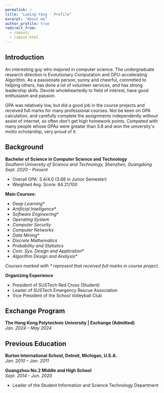 ```yaml
---
permalink: /
title: "Luming Yang - Profile"
excerpt: "About me"
author_profile: true
redirect_from: 
  - /about/
  - /about.html
---
```


## Introduction
An interesting guy who majored in computer science. The undergraduate research direction is Evolutionary Computation and GPU-accelerating Algorithm. 
As a passionate person, sunny and cheerful, committed to helping others, has done a lot of volunteer services, and has strong leadership skills.
Devote wholeheartedly to field of interest, have good enthusiasm and passion.

GPA was relatively low, but did a good job in the course projects and received full marks for many professional courses.
Not be keen on GPA calculation, and carefully complete the assignments independently without assist of internet, so often don't get high homework points.
Competed with many people whose GPAs were greater than 3.8 and won the university's motto scholarship, very proud of it.

## Background

**Bachelor of Science in Computer Science and Technology**  
*Southern University of Science and Technology, Shenzhen, Guangdong*  
*Sept. 2020 - Present*

- Overall GPA: 3.4/4.0 (3.68 in Junior Semester)
- Weighted Avg. Score: 84.21/100

**Main Courses:**
- *Deep Learning*\*
- *Artificial Intelligence*\*
- *Software Engineering*\*
- *Operating System*
- *Computer Security*
- *Computer Networks*
- *Data Mining*\*
- *Discrete Mathematics*
- *Probability and Statistics*
- *Com. Sys. Design and Application*\*
- *Algorithm Design and Analysis*\*

*Courses marked with \* represent that received full marks in course project.*


**Organizing Experience**

- President of SUSTech Red Cross (Student)
- Leader of SUSTech Emergency Rescue Association
- Vice President of the School Volleyball Club

## Exchange Program

**The Hong Kong Polytechnic University | Exchange (Admitted)**  
*Jan. 2024 – May 2024*

## Previous Education

**Burton International School, Detroit, Michigan, U.S.A.**  
*Jan. 2010 – Jan. 2011*

**Guangzhou No.2 Middle and High School**  
*Sept. 2014 - Jun. 2020*
- Leader of the Student Information and Science Technology Department




